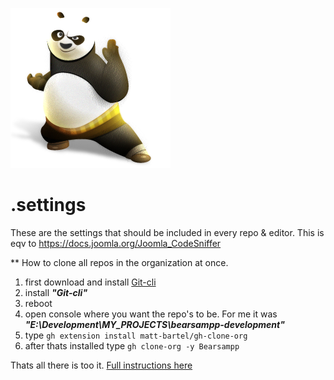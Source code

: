 ![](./img/bearsampp-logo.png)
# .settings


These are the settings that should be included in every repo & editor.
This is eqv to https://docs.joomla.org/Joomla_CodeSniffer

** How to clone all repos in the organization at once.
1. first download and install [Git-cli](https://cli.github.com/)
2. install _**"Git-cli"**_
3. reboot
4. open console where you want the repo's to be.  For me it was **_"E:\Development\MY_PROJECTS\bearsampp-development"_**
5. type `gh extension install matt-bartel/gh-clone-org`
6. after thats installed type `gh clone-org -y Bearsampp`

Thats all there is too it.  [Full instructions here](https://github.com/matt-bartel/gh-clone-org)

